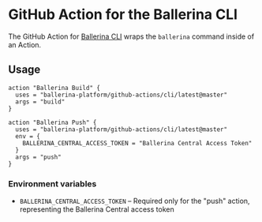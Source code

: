 # GitHub Action for the Ballerina CLI

The GitHub Action for [Ballerina CLI](https://ballerina.io/) wraps the `ballerina` command inside of an Action.

## Usage

```
action "Ballerina Build" {
  uses = "ballerina-platform/github-actions/cli/latest@master"
  args = "build"
}

action "Ballerina Push" {
  uses = "ballerina-platform/github-actions/cli/latest@master"
  env = {
    BALLERINA_CENTRAL_ACCESS_TOKEN = "Ballerina Central Access Token"
  }
  args = "push"
}

```

### Environment variables

- `BALLERINA_CENTRAL_ACCESS_TOKEN` – Required only for the "push" action, representing the Ballerina Central access token


